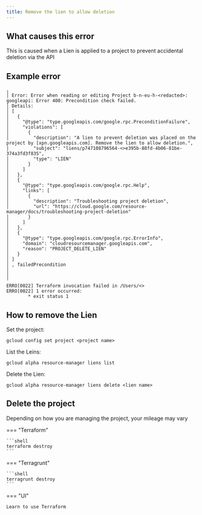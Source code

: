 ```yaml
---
title: Remove the lien to allow deletion
---
```


## What causes this error

This is caused when a Lien is applied to a project to prevent accidental deletion via the API

## Example error

```text
╷
│ Error: Error when reading or editing Project b-n-eu-h-<redacted>: googleapi: Error 400: Precondition check failed.
│ Details:
│ [
│   {
│     "@type": "type.googleapis.com/google.rpc.PreconditionFailure",
│     "violations": [
│       {
│         "description": "A lien to prevent deletion was placed on the project by [xpn.googleapis.com]. Remove the lien to allow deletion.",
│         "subject": "liens/p747108796564-<>e395b-88fd-4b06-81be-374a3fd3f835",
│         "type": "LIEN"
│       }
│     ]
│   },
│   {
│     "@type": "type.googleapis.com/google.rpc.Help",
│     "links": [
│       {
│         "description": "Troubleshooting project deletion",
│         "url": "https://cloud.google.com/resource-manager/docs/troubleshooting-project-deletion"
│       }
│     ]
│   },
│   {
│     "@type": "type.googleapis.com/google.rpc.ErrorInfo",
│     "domain": "cloudresourcemanager.googleapis.com",
│     "reason": "PROJECT_DELETE_LIEN"
│   }
│ ]
│ , failedPrecondition
│
│
╵
ERRO[0022] Terraform invocation failed in /Users/<>
ERRO[0022] 1 error occurred:
        * exit status 1
```

## How to remove the Lien

Set the project:

```shell
gcloud config set project <project name>
```

List the Leins:

```shell
gcloud alpha resource-manager liens list
```

Delete the Lien:

```shell
gcloud alpha resource-manager liens delete <lien name>
```

## Delete the project

Depending on how you are managing the project, your mileage may vary

=== "Terraform"

    ```shell
    terraform destroy
    ```

=== "Terragrunt"

    ```shell
    terragrunt destroy
    ```

=== "UI"

    Learn to use Terraform
